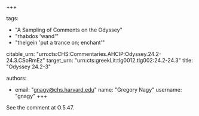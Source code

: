 +++

tags:
- "A Sampling of Comments on the Odyssey"
- "rhabdos &#39;wand&#39;"
- "thelgein &#39;put a trance on; enchant&#39;"

citable_urn: "urn:cts:CHS:Commentaries.AHCIP:Odyssey.24.2-24.3.CSoRmEz"
target_urn: "urn:cts:greekLit:tlg0012.tlg002:24.2-24.3"
title: "Odyssey 24.2-3"

authors:
- email: "gnagy@chs.harvard.edu"
  name: "Gregory Nagy"
  username: "gnagy"
+++

<p>See the comment at O.5.47.  </p>